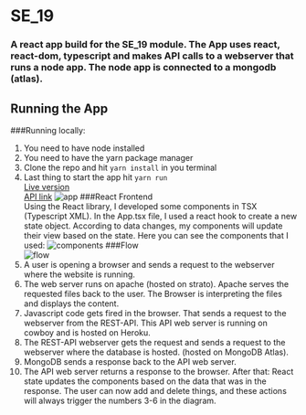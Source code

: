 # SE_19
### A react app build for the SE_19 module. The App uses react, react-dom, typescript and makes API calls to a webserver that runs a node app. The node app is connected to a mongodb (atlas).
## Running the App
###Running locally:
1. You need to have node installed  
2. You  need to have the yarn package manager  
3. Clone the repo and hit `yarn install` in you terminal  
4. Last thing to start the app hit `yarn run`  
[Live version](https://www.chimp.berlin/se19/)   
[API link](https://dry-refuge-25840.herokuapp.com)
![app](https://i.ibb.co/Z6qtCY1/Screenshot-2021-04-28-at-15-16-36.png)
###React Frontend  
Using the React library, I developed some components in TSX (Typescript XML). In the App.tsx file, I used a react hook to create a new state object. According to data changes, my components will update their view based on the state. Here you can see the components that I used:
![components](https://i.ibb.co/M14w8bv/Screenshot-2021-04-28-at-20-46-07.png)
###Flow  
![flow](https://i.ibb.co/CsNXx6Q/Screenshot-2021-04-28-at-21-15-12.png)   
1. A user is opening a browser and sends a request to the webserver where the website is running.  
2. The web server runs on apache (hosted on strato). Apache serves the requested files back to the user. The Browser is interpreting the files and displays the content.  
3. Javascript code gets fired in the browser. That sends a request to the webserver from the REST-API. This API web server is running on cowboy and is hosted on Heroku.  
4. The REST-API webserver gets the request and sends a request to the webserver where the database is hosted. (hosted on MongoDB Atlas).  
5. MongoDB sends a response back to the API web server.  
6. The API web server returns a response to the browser. After that: React state updates the components based on the data that was in the response. The user can now add and delete things, and these actions will always trigger the numbers 3-6 in the diagram.
